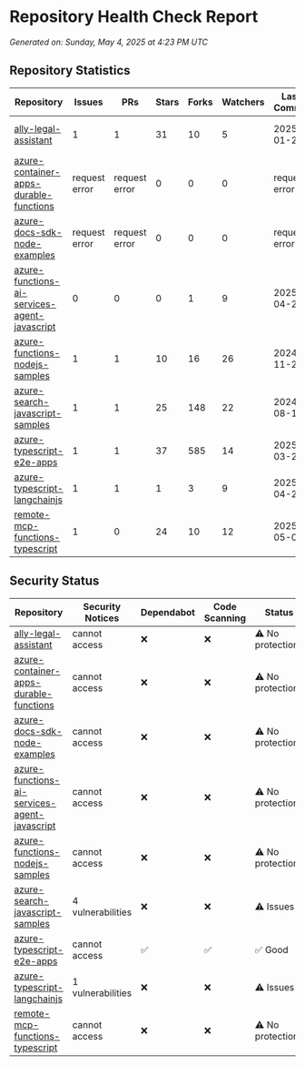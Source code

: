 # Repository Health Check Report

*Generated on: Sunday, May 4, 2025 at 4:23 PM UTC*

## Repository Statistics

| Repository | Issues | PRs | Stars | Forks | Watchers | Last Commit | Last Committer |
|------------|--------|-----|-------|-------|----------|-------------|---------------|
| [ally-legal-assistant](https://github.com/Azure-Samples/ally-legal-assistant) | 1 | 1 | 31 | 10 | 5 | 2025-01-27 | [![lior-armiev-microsoft](https://avatars.githubusercontent.com/u/174597872?v=4&s=20)](https://github.com/lior-armiev-microsoft) |
| [azure-container-apps-durable-functions](https://github.com/Azure-Samples/azure-container-apps-durable-functions) | request error | request error | 0 | 0 | 0 | request error |  |
| [azure-docs-sdk-node-examples](https://github.com/Azure-Samples/azure-docs-sdk-node-examples) | request error | request error | 0 | 0 | 0 | request error |  |
| [azure-functions-ai-services-agent-javascript](https://github.com/azure-samples/azure-functions-ai-services-agent-javascript) | 0 | 0 | 0 | 1 | 9 | 2025-04-26 | [![diberry](https://avatars.githubusercontent.com/u/41597107?v=4&s=20)](https://github.com/diberry) |
| [azure-functions-nodejs-samples](https://github.com/Azure/azure-functions-nodejs-samples) | 1 | 1 | 10 | 16 | 26 | 2024-11-26 | [![earloc](https://avatars.githubusercontent.com/u/8486862?v=4&s=20)](https://github.com/earloc) |
| [azure-search-javascript-samples](https://github.com/Azure-Samples/azure-search-javascript-samples) | 1 | 1 | 25 | 148 | 22 | 2024-08-16 | [![HeidiSteen](https://avatars.githubusercontent.com/u/1612796?v=4&s=20)](https://github.com/HeidiSteen) |
| [azure-typescript-e2e-apps](https://github.com/Azure-Samples/azure-typescript-e2e-apps) | 1 | 1 | 37 | 585 | 14 | 2025-03-21 | [![diberry](https://avatars.githubusercontent.com/u/41597107?v=4&s=20)](https://github.com/diberry) |
| [azure-typescript-langchainjs](https://github.com/Azure-Samples/azure-typescript-langchainjs) | 1 | 1 | 1 | 3 | 9 | 2025-04-22 | [![diberry](https://avatars.githubusercontent.com/u/41597107?v=4&s=20)](https://github.com/diberry) |
| [remote-mcp-functions-typescript](https://github.com/Azure-Samples/remote-mcp-functions-typescript) | 1 | 0 | 24 | 10 | 12 | 2025-05-03 | [![paulyuk](https://avatars.githubusercontent.com/u/1968137?v=4&s=20)](https://github.com/paulyuk) |


## Security Status

| Repository | Security Notices | Dependabot | Code Scanning | Status |
|------------|-----------------|-----------|--------------|--------|
| [ally-legal-assistant](https://github.com/Azure-Samples/ally-legal-assistant) | cannot access | ❌ | ❌ | ⚠️ No protections |
| [azure-container-apps-durable-functions](https://github.com/Azure-Samples/azure-container-apps-durable-functions) | cannot access | ❌ | ❌ | ⚠️ No protections |
| [azure-docs-sdk-node-examples](https://github.com/Azure-Samples/azure-docs-sdk-node-examples) | cannot access | ❌ | ❌ | ⚠️ No protections |
| [azure-functions-ai-services-agent-javascript](https://github.com/azure-samples/azure-functions-ai-services-agent-javascript) | cannot access | ❌ | ❌ | ⚠️ No protections |
| [azure-functions-nodejs-samples](https://github.com/Azure/azure-functions-nodejs-samples) | cannot access | ❌ | ❌ | ⚠️ No protections |
| [azure-search-javascript-samples](https://github.com/Azure-Samples/azure-search-javascript-samples) | 4 vulnerabilities | ❌ | ❌ | ⚠️ Issues |
| [azure-typescript-e2e-apps](https://github.com/Azure-Samples/azure-typescript-e2e-apps) | cannot access | ✅ | ✅ | ✅ Good |
| [azure-typescript-langchainjs](https://github.com/Azure-Samples/azure-typescript-langchainjs) | 1 vulnerabilities | ❌ | ❌ | ⚠️ Issues |
| [remote-mcp-functions-typescript](https://github.com/Azure-Samples/remote-mcp-functions-typescript) | cannot access | ❌ | ❌ | ⚠️ No protections |

